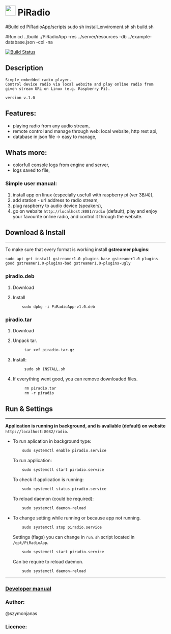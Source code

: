 
# <img src="server/resources/favicon.png" width="32">  PiRadio

#Build
cd PiRadioApp/scripts
sudo sh install_enviroment.sh
sh build.sh

#Run
cd ../build
./PiRadioApp -res ../server/resources -db ../example-database.json -col -na

[![Build Status](https://travis-ci.com/PiRadioApp/PiRadioApp.svg?branch=master)](https://travis-ci.com/PiRadioApp/PiRadioApp)
## Description
```
Simple embedded radio player.
Control device radio via local website and play online radio from given stream URL on Linux (e.g. Raspberry Pi).
```
```
version v.1.0
```

## Features:
- playing radio from any audio stream,
- remote control and manage through web: local website, http rest api, 
- database in json file -> easy to manage,

## Whats more:
- colorfull console logs from engine and server,
- logs saved to file,

### Simple user manual:
1. install app on linux (especially usefull with raspberry pi (ver 3B/4)),
2. add station - url address to radio stream,
3. plug raspberry to audio device (speakers),
4. go on website `http://localhost:8081/radio` (default), play and enjoy your favourite online radio, and control it through the website.

## Download & Install
---
To make sure that every format is working install **gstreamer plugins**:
```
sudo apt-get install gstreamer1.0-plugins-base gstreamer1.0-plugins-good gstreamer1.0-plugins-bad gstreamer1.0-plugins-ugly
```
### piradio.deb

1. Download
   <!-- TODO -->

2. Install
    ```
        sudo dpkg -i PiRadioApp-v1.0.deb
    ```

### piradio.tar
1. Download
   <!-- TODO -->

2. Unpack tar. 
   ```Cpp
        tar xvf piradio.tar.gz
   ```
3. Install:
   ```Cpp
        sudo sh INSTALL.sh
   ```
4. If everything went good, you can remove downloaded files.
   ```Cpp
        rm piradio.tar
        rm -r piradio 
   ```

## Run & Settings
---
**Application is running in background, and is avaliable (default) on website** `http://localhost:8082/radio`. 
- To run aplication in background type:
    ```Cpp
        sudo systemctl enable piradio.service
    ```
    To run application:
    ```Cpp
        sudo systemctl start piradio.service
    ```
    To check if application is running:
    ```Cpp
        sudo systemctl status piradio.service
    ```
    To reload daemon (could be required):
    ```Cpp
        sudo systemctl daemon-reload
    ```
- To change setting while running or because app not running.
    ```Cpp
        sudo systemctl stop piradio.service
    ```
    Settings (flags) you can change in `run.sh` script located in `/opt/PiRadioApp`.
    ```Cpp
        sudo systemctl start piradio.service
    ```
    Can be require to reload daemon.
    ```
        sudo systemctl daemon-reload
    ```
    
--- 

### [Developer manual](docs/developer_manual.md)

### Author:
@szymonjanas

### Licence:
<!-- TODO -->
